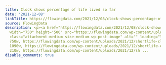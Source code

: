 ```yaml
---
title: Clock shows percentage of life lived so far
date: '2021-12-08'
linkTitle: https://flowingdata.com/2021/12/08/clock-shows-percentage-of-life-lived-so-far/
source: FlowingData
description: <p><a href="https://flowingdata.com/2021/12/08/clock-shows-percentage-of-life-lived-so-far/"><img
  width="750" height="500" src="https://flowingdata.com/wp-content/uploads/2021/12/shortlife-clock-750x500.jpg"
  class="attachment-medium size-medium wp-post-image" alt="" loading="lazy" srcset="https://flowingdata.com/wp-content/uploads/2021/12/shortlife-clock-750x500.jpg
  750w, https://flowingdata.com/wp-content/uploads/2021/12/shortlife-clock-1090x727.jpg
  1090w, https://flowingdata.com/wp-content/uploads/2021/12/shortlife-clock-210x140.jpg
  210w, https://flowingdata.com/wp-content/uploads/2021/12/sh ...
disable_comments: true
---
```

<p><a href="https://flowingdata.com/2021/12/08/clock-shows-percentage-of-life-lived-so-far/"><img width="750" height="500" src="https://flowingdata.com/wp-content/uploads/2021/12/shortlife-clock-750x500.jpg" class="attachment-medium size-medium wp-post-image" alt="" loading="lazy" srcset="https://flowingdata.com/wp-content/uploads/2021/12/shortlife-clock-750x500.jpg 750w, https://flowingdata.com/wp-content/uploads/2021/12/shortlife-clock-1090x727.jpg 1090w, https://flowingdata.com/wp-content/uploads/2021/12/shortlife-clock-210x140.jpg 210w, https://flowingdata.com/wp-content/uploads/2021/12/sh ...